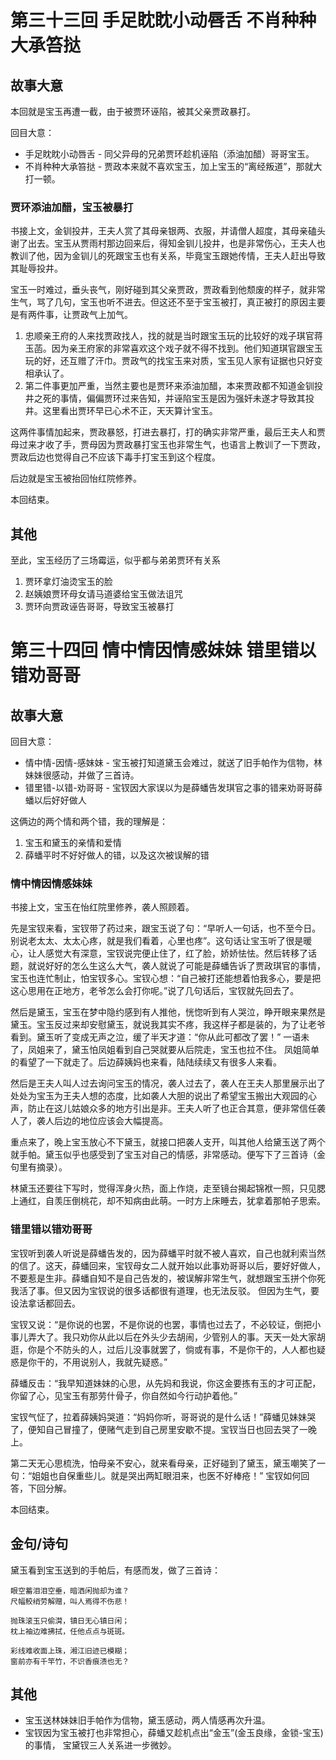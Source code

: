 # 第三十三回 手足眈眈小动唇舌 不肖种种大承笞挞

## 故事大意

本回就是宝玉再遭一截，由于被贾环诬陷，被其父亲贾政暴打。

回目大意：

* 手足眈眈小动唇舌 - 同父异母的兄弟贾环趁机诬陷（添油加醋）哥哥宝玉。
* 不肖种种大承笞挞 - 贾政本来就不喜欢宝玉，加上宝玉的“离经叛道”，那就大打一顿。

### 贾环添油加醋，宝玉被暴打

书接上文，金钏投井，王夫人赏了其母亲银两、衣服，并请僧人超度，其母亲磕头谢了出去。宝玉从贾雨村那边回来后，得知金钏儿投井，也是非常伤心，王夫人也教训了他，因为金钏儿的死跟宝玉也有关系，毕竟宝玉跟她传情，王夫人赶出导致其耻辱投井。

宝玉一时难过，垂头丧气，刚好碰到其父亲贾政，贾政看到他颓废的样子，就非常生气，骂了几句，宝玉也听不进去。但这还不至于宝玉被打，真正被打的原因主要是有两件事，让贾政气上加气。

1. 忠顺亲王府的人来找贾政找人，找的就是当时跟宝玉玩的比较好的戏子琪官蒋玉菡。因为亲王府家的非常喜欢这个戏子就不得不找到。他们知道琪官跟宝玉玩的好，还互赠了汗巾。贾政气的找宝玉来对质，宝玉见人家有证据也只好变相承认了。
2. 第二件事更加严重，当然主要也是贾环来添油加醋，本来贾政都不知道金钏投井之死的事情，偏偏贾环过来告知，并诬陷宝玉是因为强奸未遂才导致其投井。这里看出贾环早已心术不正，天天算计宝玉。

这两件事情加起来，贾政暴怒，打进去暴打，打的确实非常严重，最后王夫人和贾母过来才收了手，贾母因为贾政暴打宝玉也非常生气，也语言上教训了一下贾政，贾政后边也觉得自己不应该下毒手打宝玉到这个程度。

后边就是宝玉被抬回怡红院修养。

本回结束。

## 其他

至此，宝玉经历了三场霉运，似乎都与弟弟贾环有关系

1. 贾环拿灯油烫宝玉的脸
2. 赵姨娘贾环母女请马道婆给宝玉做法诅咒
3. 贾环向贾政诬告哥哥，导致宝玉被暴打

# 第三十四回 情中情因情感妹妹 错里错以错劝哥哥

## 故事大意

回目大意：

* 情中情-因情-感妹妹 - 宝玉被打知道黛玉会难过，就送了旧手帕作为信物，林妹妹很感动，并做了三首诗。
* 错里错-以错-劝哥哥 - 宝钗因大家误以为是薛蟠告发琪官之事的错来劝哥哥薛蟠以后好好做人

这俩边的两个情和两个错，我的理解是：

1. 宝玉和黛玉的亲情和爱情
2. 薛蟠平时不好好做人的错，以及这次被误解的错
  
### 情中情因情感妹妹

书接上文，宝玉在怡红院里修养，袭人照顾着。

先是宝钗来看，宝钗带了药过来，跟宝玉说了句：“早听人一句话，也不至今日。别说老太太、太太心疼，就是我们看着，心里也疼”。这句话让宝玉听了很是暖心，让人感觉大有深意，宝钗说完便止住了，红了脸，娇娇怯怯。然后转移了话题，就说好好的怎么生这么大气，袭人就说了可能是薛蟠告诉了贾政琪官的事情，宝玉也连忙制止，怕宝钗多心。宝钗心想：“自己被打还能想着怕我多心，要是把这心思用在正地方，老爷怎么会打你呢。”说了几句话后，宝钗就先回去了。

然后是黛玉，宝玉在梦中隐约感到有人推他，恍惚听到有人哭泣，睁开眼来果然是黛玉。宝玉反过来却安慰黛玉，就说我其实不疼，我这样子都是装的，为了让老爷看到。黛玉听了变成无声之泣，缓了半天才道：“你从此可都改了罢！” 一语未了，凤姐来了，黛玉怕凤姐看到自己哭就要从后院走，宝玉也拉不住。 凤姐简单的看望了一下就走了。后边薛姨妈也来看，陆陆续续又有很多人来看。

然后是王夫人叫人过去询问宝玉的情况，袭人过去了，袭人在王夫人那里展示出了处处为宝玉为王夫人想的态度，比如袭人大胆的说出了希望宝玉搬出大观园的心声，防止在这儿姑娘众多的地方引出是非。王夫人听了也正合其意，便非常信任袭人了，袭人后边的地位应该会大幅提高。

重点来了，晚上宝玉放心不下黛玉，就接口把袭人支开，叫其他人给黛玉送了两个就手帕。黛玉似乎也感受到了宝玉对自己的情感，非常感动。便写下了三首诗（金句里有摘录）。

林黛玉还要往下写时，觉得浑身火热，面上作烧，走至镜台揭起锦袱一照，只见腮上通红，自羡压倒桃花，却不知病由此萌。一时方上床睡去，犹拿着那帕子思索。

### 错里错以错劝哥哥

宝钗听到袭人听说是薛蟠告发的，因为薛蟠平时就不被人喜欢，自己也就利索当然的信了。这天，薛蟠回来，宝钗母女二人就开始以此事劝哥哥以后，要好好做人，不要惹是生非。薛蟠自知不是自己告发的，被误解非常生气，就想跟宝玉拼个你死我活了事。但又因为宝钗说的很多话都很有道理，也无法反驳。 但因为生气，要设法拿话都回去。

宝钗又说：“是你说的也罢，不是你说的也罢，事情也过去了，不必较证，倒把小事儿弄大了。我只劝你从此以后在外头少去胡闹，少管别人的事。天天一处大家胡逛，你是个不防头的人，过后儿没事就罢了，倘或有事，不是你干的，人人都也疑惑是你干的，不用说别人，我就先疑惑。”

薛蟠反击：“我早知道妹妹的心思，从先妈和我说，你这金要拣有玉的才可正配，你留了心，见宝玉有那劳什骨子，你自然如今行动护着他。”

宝钗气怔了，拉着薛姨妈哭道：“妈妈你听，哥哥说的是什么话！”薛蟠见妹妹哭了，便知自己冒撞了，便赌气走到自己房里安歇不提。宝钗当日也回去哭了一晚上。

第二天无心思梳洗，怕母亲不安心，就来看母亲，正好碰到了黛玉，黛玉嘲笑了一句：“姐姐也自保重些儿。就是哭出两缸眼泪来，也医不好棒疮！” 宝钗如何回答，下回分解。

本回结束。

## 金句/诗句

黛玉看到宝玉送到的手帕后，有感而发，做了三首诗：

```shell
眼空蓄泪泪空垂，暗洒闲抛却为谁？
尺幅鲛绡劳解赠，叫人焉得不伤悲！

抛珠滚玉只偷潸，镇日无心镇日闲；
枕上袖边难拂拭，任他点点与斑斑。

彩线难收面上珠，湘江旧迹已模糊；
窗前亦有千竿竹，不识香痕渍也无？
```

## 其他

* 宝玉送林妹妹旧手帕作为信物，黛玉感动，两人情感再次升温。
* 宝钗因为宝玉被打也非常担心，薛蟠又趁机点出“金玉”(金玉良缘，金锁-宝玉)的事情， 宝黛钗三人关系进一步微妙。
